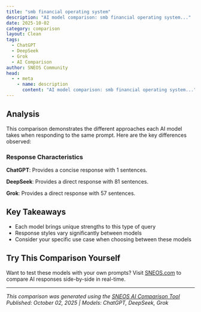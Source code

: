```yaml
---
title: "smb financial operating system"
description: "AI model comparison: smb financial operating system..."
date: 2025-10-02
category: comparison
layout: Clean
tags:
  - ChatGPT
  - DeepSeek
  - Grok
  - AI Comparison
author: SNEOS Community
head:
  - - meta
    - name: description
      content: "AI model comparison: smb financial operating system..."
---
```


<ChatComparison
  title="smb financial operating system"
  prompt="smb financial operating system"
  :responses='{"ChatGPT": "The term \"SMB financial operating system\" typically refers to a software system designed to manage the financial operations of Small and Medium-sized Businesses (SMBs). Such systems help streamline financial processes, improve accuracy, and facilitate better financial management. Here are the core features and components you might expect from an SMB financial operating system:\n\n### Key Components\n\n1. **Accounting Management**:\n - General ledger\n - Accounts payable and receivable\n - Expense tracking\n - Invoicing and billing\n\n2. **Budgeting and Forecasting**:\n - Budget creation and management\n - Financial forecasting tools\n - Variance analysis\n\n3. **Cash Flow Management**:\n - Cash flow tracking and forecasting\n - Financial reporting\n - Bank reconciliation\n\n4. **Financial Reporting**:\n - Profit and loss statements\n - Balance sheets\n - Customizable financial reports\n\n5. **Integrated Payroll Processing**:\n - Payroll calculations\n - Tax withholdings\n - Employee compensation management\n\n6. **Tax Compliance**:\n - Tax calculation and reporting\n - Integration with tax software\n - Support for tax filings\n\n7. **Inventory Management** (if applicable):\n - Inventory tracking\n - Cost of goods sold (COGS) reporting\n - Integration with sales and purchasing\n\n8. **Financial Analytics and Insights**:\n - Dashboard for real-time financial data\n - Key performance indicators (KPIs)\n - Data visualization tools\n\n### Benefits\n\n- **Efficiency**: Automates repetitive tasks, reducing manual work.\n- **Real-Time Data**: Provides up-to-date financial information to help make informed decisions.\n- **Scalability**: Can grow with the business as its financial needs evolve.\n- **Compliance**: Helps ensure compliance with financial regulations and standards.\n- **Cost-Effectiveness**: Often less expensive than hiring a full-time finance team.\n\n### Popular SMB Financial Operating Systems\n\nSome well-known financial operating systems for SMBs include:\n\n- **QuickBooks**: Offers a comprehensive suite of accounting features tailored for SMBs.\n- **Xero**: Cloud-based accounting software with strong invoicing and reporting capabilities.\n- **FreshBooks**: Primarily focused on invoicing and billing for small service-based businesses.\n- **Wave**: A free accounting software option that includes invoicing, expense tracking, and financial reports.\n- **Zoho Books**: Part of Zoho’s suite, it integrates well with other Zoho apps and provides powerful accounting features.\n\n### Conclusion\n\nAn SMB financial operating system is critical for effectively managing financial operations. Choosing the right system depends on the specific needs and size of the business, as well as factors such as budget, ease of use, and integration capabilities with other software tools used by the business.", "DeepSeek": "Of course. The term \u0022SMB Financial Operating System\u0022 is a powerful and modern concept. It doesn\u0027t refer to a single piece of software, but rather to an **integrated ecosystem of technology, processes, and data** that automates and manages the financial heartbeat of a small-to-medium business.\n\nLet\u0027s break down what this means, why it\u0027s crucial, and what it comprises.\n\n### What is a Financial Operating System (FinOS)?\n\nThink of it as the \u0022central nervous system\u0022 for your business\u0027s money. It\u0027s the interconnected set of tools that takes you from a sale to a clear understanding of your profitability and cash flow, without manual drudgery and with minimal errors.\n\nA traditional approach might involve:\n* An invoice in **Word**\n* Tracking payments in a **spreadsheet**\n* Paying bills from your **banking website**\n* Doing taxes once a year in a panic with **shoeboxes of receipts**\n\nA **Financial Operating System** connects all these functions seamlessly.\n\n---\n\n### The Core Components of a Modern SMB Financial OS\n\nHere are the essential layers and tools that make up this system:\n\n#### 1. The Core Engine: Cloud Accounting Software\nThis is the foundation. It\u0027s the system of record for all financial transactions.\n* **Examples:** **QuickBooks Online**, **Xero**, **FreshBooks**.\n* **Role:** Automates invoicing, tracks expenses, reconciles bank transactions, manages bills, and generates core financial reports (Profit \u0026 Loss, Balance Sheet).\n\n#### 2. The Bloodstream: Digital Banking \u0026 Payments\nThis is how money moves in and out. A modern FinOS integrates banking directly with the accounting core.\n* **Examples:** **Mercury**, **Brex**, **Bluevine**, modern offerings from traditional banks.\n* **Role:** Facilitates online payments (via ACH, credit cards), wire transfers, and often comes with built-in tools for managing subscriptions and controlling employee spending with virtual cards.\n\n#### 3. The Procurement Hub: Expense \u0026 Spend Management\nThis layer controls how money is spent, especially by employees, before it happens.\n* **Examples:** **Ramp** (corporate cards \u002B spend management), **Brex**, **Spendesk**.\n* **Role:** Issues company cards, sets spending limits, requires pre-approvals for purchases, and automatically syncs and categorizes all expenses to the accounting software. It kills the expense report.\n\n#### 4. The Payroll \u0026 People Ops: Compensation Management\nMoney going to your team must be seamless, accurate, and compliant.\n* **Examples:** **Gusto**, **Rippling**, **ADP Run**, **Justworks**.\n* **Role:** Automates payroll runs, calculates and files taxes, manages employee benefits (health insurance, 401k), and syncs payroll data back to the general ledger in your accounting software.\n\n#### 5. The Analytics \u0026 Intelligence Layer: Reporting \u0026 BI\nThis is the \u0022cockpit\u0022 or \u0022dashboard\u0022 that turns raw data into actionable insights.\n* **Examples:** **LivePlan** (for forecasting), **Fathom** or **Syft** (for advanced reporting and KPI tracking), **Power BI** or **Tableau** (for deep customization).\n* **Role:** Pulls data from your accounting software, bank, and other systems to create visual reports on cash flow, profitability, customer lifetime value, and other key metrics. It answers the question, \u0022How is the business *really* doing?\u0022\n\n#### 6. The Specialized Tools: Niveau-specific Applications\nThese plug into the core system to handle specific needs.\n* **Examples:**\n * **Invoicing:** **Stripe**, **PayPal** for online payment processing.\n * **Inventory Management:** **TradeGecko**, **DEAR Systems**.\n * **CRM:** **Salesforce**, **HubSpot** (to connect sales data to revenue).\n * **Time Tracking:** **Toggl**, **Harvest** (for project-based businesses).\n\n---\n\n### How a Connected FinOS Works in Practice: A Scenario\n\nLet\u0027s see how this system works for a hypothetical consulting business, \u0022Alpha Consulting.\u0022\n\n1. **SALE:** A consultant completes a project. They log the hours in **Harvest**.\n2. **INVOICING:** **Harvest** automatically creates a draft invoice in **QuickBooks Online** and sends it to the client.\n3. **PAYMENT:** The client pays the invoice online via a **Stripe** link. The payment is recorded in **QuickBooks**, and the cash is deposited into the company\u0027s **Mercury** bank account.\n4. **BANK FEED:** The **Mercury** transaction (the client\u0027s payment) automatically appears in **QuickBooks** for reconciliation.\n5. **EXPENSE:** The consultant buys a new laptop for work using their **Ramp** corporate card. **Ramp** requires them to upload a receipt and tag the purchase to a project.\n6. **AUTOMATED BOOKKEEPING:** The approved expense in **Ramp** automatically syncs to **QuickBooks** as a categorized expense.\n7. **PAYROLL:** At the end of the month, **Gusto** runs payroll, withdrawing funds from **Mercury** and pushing the journal entry into **QuickBooks**.\n8. **INSIGHT:** The CEO opens **Fathom**. It pulls all this synchronized data from **QuickBooks** to show a real-time Profit \u0026 Loss statement, a cash flow forecast, and how profitable each client project was.\n\n**The result:** No manual data entry, no errors, real-time visibility, and the business owner can focus on strategy, not spreadsheets.\n\n---\n\n### Key Benefits of Implementing a Financial OS\n\n* **Time Savings \u0026 Efficiency:** Automates 80% of manual financial tasks.\n* **Real-Time Visibility:** Always know your exact cash position and profitability.\n* **Better Decision-Making:** Data-driven insights help you price correctly, manage cash flow, and plan for growth.\n* **Improved Compliance:** Reduced risk of errors and automated tax calculations.\n* **Scalability:** The system grows with you, easily handling more transactions, employees, and complexity.\n\n### How to Build Your SMB\u0027s Financial OS\n\n1. **Start with the Core:** Choose your cloud accounting software (QuickBooks Online or Xero are the standard bearers).\n2. **Integrate Your Bank:** Connect your business bank account(s) for automatic feeds.\n3. **Address Your Biggest Pain Point:** Is it employee expenses? Implement Ramp. Is it payroll? Set up Gusto.\n4. **Connect Everything:** Use the built-in app marketplaces (e.g., QuickBooks App Store, Xero App Marketplace) to find and connect tools that solve your specific problems.\n5. **Add Intelligence:** Once the data is flowing cleanly, layer on an analytics tool like Fathom to understand the story behind the numbers.\n\nIn today\u0027s world, a cohesive Financial Operating System isn\u0027t a luxury for SMBs; it\u0027s a fundamental requirement for efficiency, control, and competitive advantage.", "Grok": "It appears you might be referring to \u0022SMB financial operating system\u0022 in the context of small and medium-sized businesses (SMBs) looking for a financial management system or software to streamline their operations. If you\u0027re looking for something specific like a particular platform or concept, please clarify.\n\nAn SMB financial operating system typically refers to a comprehensive set of tools, software, or frameworks that help small and medium-sized businesses manage their financial processes efficiently. This can include accounting, budgeting, invoicing, payroll, cash flow management, expense tracking, and financial reporting\u2014all integrated into a cohesive system.\n\n### Key Features of a Financial Operating System for SMBs:\n1. **Accounting Software**: Tracks income, expenses, and overall financial health (e.g., QuickBooks, Xero, FreshBooks).\n2. **Invoicing \u0026 Payments**: Automates billing and tracks receivables (e.g., Wave, Zoho Invoice).\n3. **Payroll Management**: Manages employee salaries, taxes, and benefits (e.g., Gusto, ADP).\n4. **Budgeting \u0026 Forecasting**: Helps plan and predict financial outcomes (e.g., Float, PlanGuru).\n5. **Expense Tracking**: Monitors business spending (e.g., Expensify, Receipt Bank).\n6. **Cash Flow Management**: Tracks money coming in and going out to avoid cash crunches (e.g., Pulse).\n7. **Integration Capabilities**: Connects with other tools like CRM, e-commerce platforms, or banking systems for seamless operations.\n8. **Reporting \u0026 Analytics**: Provides insights into financial performance via dashboards and reports.\n9. **Compliance \u0026 Tax Management**: Ensures regulatory compliance and simplifies tax filings.\n\n### Popular Financial Operating Systems for SMBs:\nHere are some widely used platforms that act as financial operating systems or components thereof for SMBs:\n- **QuickBooks Online**: A robust accounting solution with invoicing, payroll, and reporting features.\n- **Xero**: Cloud-based accounting software with strong integrations for SMBs.\n- **Wave**: A free accounting tool for small businesses, with optional paid features.\n- **FreshBooks**: Focused on invoicing and time tracking, ideal for freelancers and small teams.\n- **NetSuite**: A more advanced ERP (Enterprise Resource Planning) system for growing SMBs, covering financials, inventory, and more.\n- **Zoho Books**: Part of the Zoho suite, offering affordable financial management with integrations to other Zoho tools.\n\n### Benefits of a Financial Operating System for SMBs:\n- **Efficiency**: Automates repetitive tasks like invoicing and bookkeeping.\n- **Accuracy**: Reduces human error in financial calculations and reporting.\n- **Scalability**: Grows with the business by adding features or integrations as needed.\n- **Insight**: Provides real-time data for better decision-making.\n- **Cost-Effectiveness**: Saves time and reduces the need for multiple standalone tools.\n\nIf you\u0027re looking to implement such a system, consider:\n- Your business size and specific needs (e.g., do you need payroll or multi-currency support?).\n- Budget constraints (some tools are free or low-cost, while others are premium).\n- Ease of use and learning curve for your team.\n- Integration with existing tools (e.g., CRM, POS systems).\n\nIf you meant something more specific (e.g., a particular software or a concept like \u0022OS for financial operations\u0022), please provide additional details, and I can tailor the information accordingly!"}' 
  published-date="11:28"
/>

## Analysis

This comparison demonstrates the different approaches each AI model takes when responding to the same prompt. Here are the key differences observed:

### Response Characteristics

**ChatGPT**: Provides a concise response with 1 sentences. 

**DeepSeek**: Provides a direct response with 81 sentences. 

**Grok**: Provides a direct response with 57 sentences. 

## Key Takeaways

- Each model brings unique strengths to this type of query
- Response styles vary significantly between models
- Consider your specific use case when choosing between these models

## Try This Comparison Yourself

Want to test these models with your own prompts? Visit [SNEOS.com](https://sneos.com) to compare AI responses side-by-side in real-time.

---

*This comparison was generated using the [SNEOS AI Comparison Tool](https://sneos.com)*
*Published: October 02, 2025 | Models: ChatGPT, DeepSeek, Grok*

